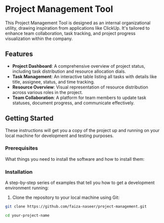 # Project Management Tool

This Project Management Tool is designed as an internal organizational utility, drawing inspiration from applications like ClickUp. It's tailored to enhance team collaboration, task tracking, and project progress visualization within the company.

## Features

- **Project Dashboard**: A comprehensive overview of project status, including task distribution and resource allocation dials.
- **Task Management**: An interactive table listing all tasks with details like title, assignee, status, and time tracking.
- **Resource Overview**: Visual representation of resource distribution across various roles in the project.
- **Team Collaboration**: A platform for team members to update task statuses, document progress, and communicate effectively.

## Getting Started

These instructions will get you a copy of the project up and running on your local machine for development and testing purposes.

### Prerequisites

What things you need to install the software and how to install them:


### Installation

A step-by-step series of examples that tell you how to get a development environment running:

1. Clone the repository to your local machine using Git:

```sh
git clone https://github.com/faiza-naseer/project-management.git

cd your-project-name
